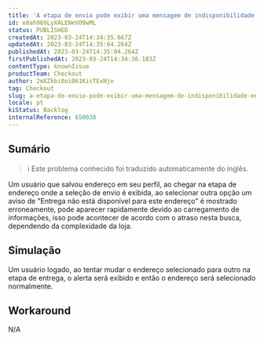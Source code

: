 ```yaml
---
title: 'A etapa de envio pode exibir uma mensagem de indisponibilidade enquanto as opções de envio estão sendo calculadas'
id: e8ah969LyXALENeVO9wML
status: PUBLISHED
createdAt: 2023-03-24T14:34:35.667Z
updatedAt: 2023-03-24T14:35:04.264Z
publishedAt: 2023-03-24T14:35:04.264Z
firstPublishedAt: 2023-03-24T14:34:36.183Z
contentType: knownIssue
productTeam: Checkout
author: 2mXZkbi0oi061KicTExNjo
tag: Checkout
slug: a-etapa-de-envio-pode-exibir-uma-mensagem-de-indisponibilidade-enquanto-as-opcoes-de-envio-estao-sendo-calculadas
locale: pt
kiStatus: Backlog
internalReference: 650038
---
```


## Sumário

>ℹ️ Este problema conhecido foi traduzido automaticamente do inglês.


Um usuário que salvou endereço em seu perfil, ao chegar na etapa de endereço onde a seleção de envio é exibida, ao selecionar outra opção um aviso de "Entrega não está disponível para este endereço" é mostrado erroneamente, pode aparecer rapidamente devido ao carregamento de informações, isso pode acontecer de acordo com o atraso nesta busca, dependendo da complexidade da loja.


##

## Simulação


Um usuário logado, ao tentar mudar o endereço selecionado para outro na etapa de entrega, o alerta será exibido e então o endereço será selecionado normalmente.


##

## Workaround


N/A

